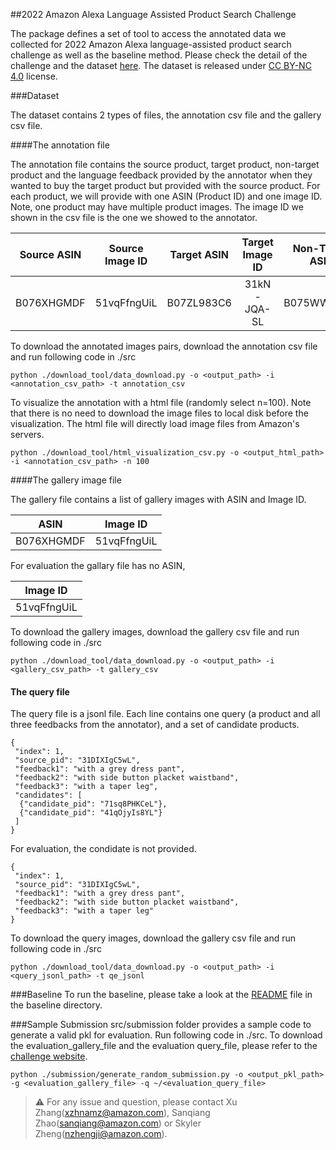 ##2022 Amazon Alexa Language Assisted Product Search Challenge

The package defines a set of tool to access the annotated data we collected for 2022 Amazon Alexa language-assisted product search challenge as well as the baseline method. Please check the detail of the challenge and the dataset [here](https://eval.ai/web/challenges/challenge-page/1845/overview). The dataset is released under [CC BY-NC 4.0](https://creativecommons.org/licenses/by-nc/4.0/) license.

###Dataset

The dataset contains 2 types of files, the annotation csv file and the gallery csv file. 

####The annotation file

The annotation file contains the source product, target product, non-target product and the language feedback provided by the annotator when they wanted to buy the target product but provided with the source product. For each product, we will provide with one ASIN (Product ID) and one image ID. Note, one product may have multiple product images. The image ID we shown in the csv file is the one we showed to the annotator. 

| Source ASIN | Source Image ID  | Target ASIN  | Target Image ID  | Non-Target ASIN  | Non-Target Image ID  | Utterance 1  | Utterance 2  | Utterance 3  |
| :---:   | :-: | :-: | :---:   | :-: | :-: | :---:   | :-: | :-: |
| B076XHGMDF | 51vqFfngUiL | B07ZL983C6 | 31kN-JQA-SL | B075WWCW2S | 415+CAE5ydL | with a candy pink color shirt | with French cuffs | with tan buttons |

To download the annotated images pairs, download the annotation csv file and run following code in ./src

```
python ./download_tool/data_download.py -o <output_path> -i <annotation_csv_path> -t annotation_csv
```

To visualize the annotation with a html file (randomly select n=100). Note that there is no need to download the image files to local disk before the visualization. The html file will directly load image files from Amazon's servers.

```
python ./download_tool/html_visualization_csv.py -o <output_html_path> -i <annotation_csv_path> -n 100
```

####The gallery image file

The gallery file contains a list of gallery images with ASIN and Image ID. 

| ASIN | Image ID | 
| :---:   | :-: | 
| B076XHGMDF | 51vqFfngUiL |

For evaluation the gallary file has no ASIN, 

| Image ID | 
| :---:   |
| 51vqFfngUiL |

To download the gallery images, download the gallery csv file and run following code in ./src

```
python ./download_tool/data_download.py -o <output_path> -i <gallery_csv_path> -t gallery_csv
```

#### The query file

The query file is a jsonl file. Each line contains one query (a product and all three feedbacks from the annotator), and a set of candidate products.

```
{
 "index": 1,
 "source_pid": "31DIXIgC5wL",
 "feedback1": "with a grey dress pant",
 "feedback2": "with side button placket waistband",
 "feedback3": "with a taper leg",
 "candidates": [
  {"candidate_pid": "71sq8PHKCeL"},
  {"candidate_pid": "41qOjyIs8YL"}
 ]
}
```

For evaluation, the condidate is not provided. 

```
{
 "index": 1,
 "source_pid": "31DIXIgC5wL",
 "feedback1": "with a grey dress pant",
 "feedback2": "with side button placket waistband",
 "feedback3": "with a taper leg"
}
```

To download the query images, download the gallery csv file and run following code in ./src

```
python ./download_tool/data_download.py -o <output_path> -i <query_jsonl_path> -t qe_jsonl
```

###Baseline
To run the baseline, please take a look at the [README](src/VAL_product_search/README) file in the baseline directory. 

###Sample Submission
src/submission folder provides a sample code to generate a valid pkl for evaluation. Run following code in ./src. To download the evaluation_gallery_file and the evaluation query_file, please refer to the [challenge website](https://eval.ai/web/challenges/challenge-page/1845/overview).

```
python ./submission/generate_random_submission.py -o <output_pkl_path> -g <evaluation_gallery_file> -q ~/<evaluation_query_file>
```

> :warning: For any issue and question, please contact Xu Zhang(xzhnamz@amazon.com), Sanqiang Zhao(sanqiang@amazon.com) or Skyler Zheng(nzhengji@amazon.com). 
